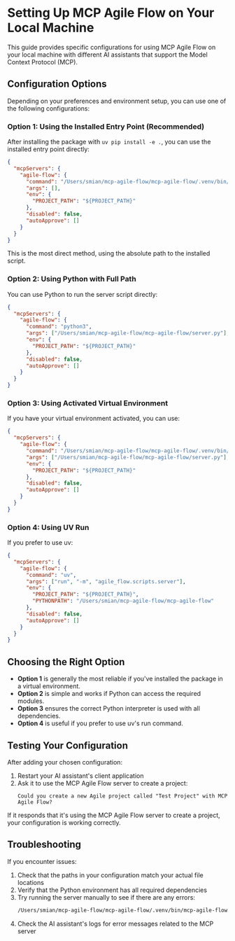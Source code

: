 # Setting Up MCP Agile Flow on Your Local Machine

This guide provides specific configurations for using MCP Agile Flow on your local machine with different AI assistants that support the Model Context Protocol (MCP).

## Configuration Options

Depending on your preferences and environment setup, you can use one of the following configurations:

### Option 1: Using the Installed Entry Point (Recommended)

After installing the package with `uv pip install -e .`, you can use the installed entry point directly:

```json
{
  "mcpServers": {
    "agile-flow": {
      "command": "/Users/smian/mcp-agile-flow/mcp-agile-flow/.venv/bin/mcp-agile-flow-start",
      "args": [],
      "env": {
        "PROJECT_PATH": "${PROJECT_PATH}"
      },
      "disabled": false,
      "autoApprove": []
    }
  }
}
```

This is the most direct method, using the absolute path to the installed script.

### Option 2: Using Python with Full Path

You can use Python to run the server script directly:

```json
{
  "mcpServers": {
    "agile-flow": {
      "command": "python3",
      "args": ["/Users/smian/mcp-agile-flow/mcp-agile-flow/server.py"],
      "env": {
        "PROJECT_PATH": "${PROJECT_PATH}"
      },
      "disabled": false,
      "autoApprove": []
    }
  }
}
```

### Option 3: Using Activated Virtual Environment

If you have your virtual environment activated, you can use:

```json
{
  "mcpServers": {
    "agile-flow": {
      "command": "/Users/smian/mcp-agile-flow/mcp-agile-flow/.venv/bin/python",
      "args": ["/Users/smian/mcp-agile-flow/mcp-agile-flow/server.py"],
      "env": {
        "PROJECT_PATH": "${PROJECT_PATH}"
      },
      "disabled": false,
      "autoApprove": []
    }
  }
}
```

### Option 4: Using UV Run

If you prefer to use uv:

```json
{
  "mcpServers": {
    "agile-flow": {
      "command": "uv",
      "args": ["run", "-m", "agile_flow.scripts.server"],
      "env": {
        "PROJECT_PATH": "${PROJECT_PATH}",
        "PYTHONPATH": "/Users/smian/mcp-agile-flow/mcp-agile-flow"
      },
      "disabled": false,
      "autoApprove": []
    }
  }
}
```

## Choosing the Right Option

- **Option 1** is generally the most reliable if you've installed the package in a virtual environment.
- **Option 2** is simple and works if Python can access the required modules.
- **Option 3** ensures the correct Python interpreter is used with all dependencies.
- **Option 4** is useful if you prefer to use uv's run command.

## Testing Your Configuration

After adding your chosen configuration:

1. Restart your AI assistant's client application
2. Ask it to use the MCP Agile Flow server to create a project:
   ```
   Could you create a new Agile project called "Test Project" with MCP Agile Flow?
   ```

If it responds that it's using the MCP Agile Flow server to create a project, your configuration is working correctly.

## Troubleshooting

If you encounter issues:

1. Check that the paths in your configuration match your actual file locations
2. Verify that the Python environment has all required dependencies
3. Try running the server manually to see if there are any errors:
   ```bash
   /Users/smian/mcp-agile-flow/mcp-agile-flow/.venv/bin/mcp-agile-flow-start
   ```
4. Check the AI assistant's logs for error messages related to the MCP server

